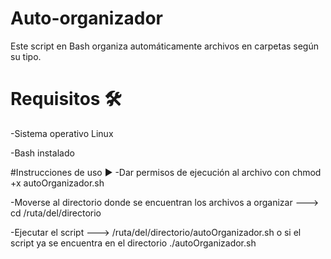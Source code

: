 # Auto-organizador
Este script en Bash organiza automáticamente archivos en carpetas según su tipo.

# Requisitos 🛠
-Sistema operativo Linux

-Bash instalado

#Instrucciones de uso ▶
-Dar permisos de ejecución al archivo con chmod +x autoOrganizador.sh

-Moverse al directorio donde se encuentran los archivos a organizar ---> cd /ruta/del/directorio

-Ejecutar el script ---> /ruta/del/directorio/autoOrganizador.sh o si el script ya se encuentra en el directorio ./autoOrganizador.sh
